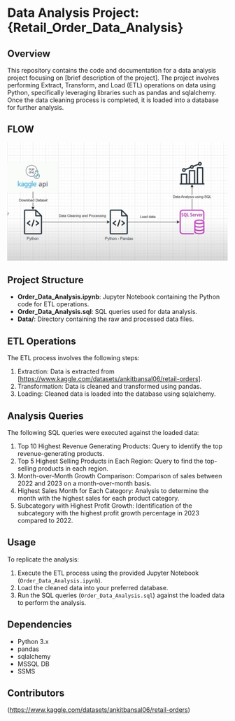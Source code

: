 # Data Analysis Project: {Retail_Order_Data_Analysis}

## Overview
This repository contains the code and documentation for a data analysis project focusing on [brief description of the project]. The project involves performing Extract, Transform, and Load (ETL) operations on data using Python, specifically leveraging libraries such as pandas and sqlalchemy. Once the data cleaning process is completed, it is loaded into a database for further analysis.

## FLOW
![Retail_Order_Data_Analysis](Order_data_Analysis_Flow.jpg)



## Project Structure
- **Order_Data_Analysis.ipynb**: Jupyter Notebook containing the Python code for ETL operations.
- **Order_Data_Analysis.sql**: SQL queries used for data analysis.
- **Data/**: Directory containing the raw and processed data files.

## ETL Operations
The ETL process involves the following steps:
1. Extraction: Data is extracted from [https://www.kaggle.com/datasets/ankitbansal06/retail-orders].
2. Transformation: Data is cleaned and transformed using pandas.
3. Loading: Cleaned data is loaded into the database using sqlalchemy.

## Analysis Queries

The following SQL queries were executed against the loaded data:

1. Top 10 Highest Revenue Generating Products: Query to identify the top revenue-generating products.
2. Top 5 Highest Selling Products in Each Region: Query to find the top-selling products in each region.
3. Month-over-Month Growth Comparison: Comparison of sales between 2022 and 2023 on a month-over-month basis.
4. Highest Sales Month for Each Category: Analysis to determine the month with the highest sales for each product category.
5. Subcategory with Highest Profit Growth: Identification of the subcategory with the highest profit growth percentage in 2023 compared to 2022.

## Usage
To replicate the analysis:
1. Execute the ETL process using the provided Jupyter Notebook (`Order_Data_Analysis.ipynb`).
2. Load the cleaned data into your preferred database.
3. Run the SQL queries (`Order_Data_Analysis.sql`) against the loaded data to perform the analysis.

## Dependencies
- Python 3.x
- pandas
- sqlalchemy
- MSSQL DB
- SSMS


## Contributors
(https://www.kaggle.com/datasets/ankitbansal06/retail-orders)

